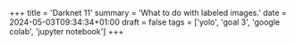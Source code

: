 +++
title = 'Darknet 11'
summary = 'What to do with labeled images.'
date = 2024-05-03T09:34:34+01:00
draft = false
tags = ['yolo', 'goal 3', 'google colab', 'jupyter notebook']
+++
